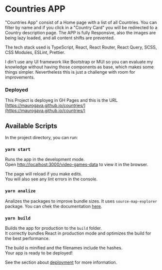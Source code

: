 # Countries APP

"Countries App" consist of a Home page with a list of all Countries. You can filter by name and if you click in a "Country Card" you will be redirected to a Country description page.
The APP is fully Responsive, also the images are being lazy loaded, and all content shifts are prevented.

The tech stack used is TypeScript, React, React Router, React Query, SCSS, CSS Modules, ESLint, Prettier.

I din't use any UI framework like Bootstrap or MUI so you can evaluate my knowledge without having those components as base, which makes some things simpler. Nevertheless this is just a challenge with room for improvements.

### **Deployed**

This Project is deployeg in GH Pages and this is the URL [https://maurogava.github.io/countries/](https://maurogava.github.io/countries/)

## Available Scripts

In the project directory, you can run:

### `yarn start`

Runs the app in the development mode.\
Open [http://localhost:3000/video-games-data](http://localhost:3000/video-games-data) to view it in the browser.

The page will reload if you make edits.\
You will also see any lint errors in the console.

### `yarn analize`

Analizes the packages to improve bundle sizes. It uses `source-map-explorer` package. You can chek the documentation [here](https://github.com/danvk/source-map-explorer#readme).

### `yarn build`

Builds the app for production to the `build` folder.\
It correctly bundles React in production mode and optimizes the build for the best performance.

The build is minified and the filenames include the hashes.\
Your app is ready to be deployed!

See the section about [deployment](https://facebook.github.io/create-react-app/docs/deployment) for more information.
